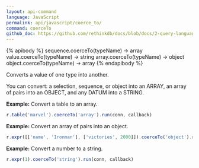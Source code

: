 ```yaml
---
layout: api-command 
language: JavaScript
permalink: api/javascript/coerce_to/
command: coerceTo
github_doc: https://github.com/rethinkdb/docs/blob/docs/2-query-language/api/javascript/control-structures/coerceTo.md
---
```


{% apibody %}
sequence.coerceTo(typeName) &rarr; array
value.coerceTo(typeName) &rarr; string
array.coerceTo(typeName) &rarr; object
object.coerceTo(typeName) &rarr; array
{% endapibody %}

Converts a value of one type into another. 

You can convert: a selection, sequence, or object into an ARRAY, an array of pairs into an OBJECT, and any DATUM into a STRING.

__Example:__ Convert a table to an array.

```js
r.table('marvel').coerceTo('array').run(conn, callback)
```


__Example:__ Convert an array of pairs into an object.


```js
r.expr([['name', 'Ironman'], ['victories', 2000]]).coerceTo('object').run(conn, callback)
```

__Example:__ Convert a number to a string.

```js
r.expr(1).coerceTo('string').run(conn, callback)
```

